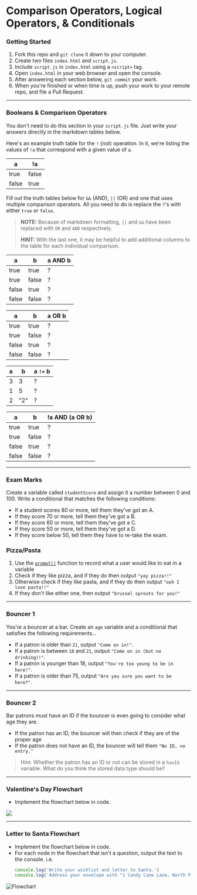 # Comparison Operators, Logical Operators, & Conditionals

### Getting Started

1. Fork this repo and `git clone` it down to your computer.
1. Create two files `index.html` and `script.js`.
1. Include `script.js` in `index.html` using a `<script>` tag.
1. Open `index.html` in your web browser and open the console.
1. After answering each section below, `git commit` your work.
1. When you're finished or when time is up, push your work to your remote repo, and file a Pull Request.

---

### Booleans & Comparison Operators

You don't need to do this section in your `script.js` file. Just write your answers directly in the markdown tables below.

Here's an example truth table for the `!` (not) operation. In it, we're listing the values of `!a` that correspond with a given value of `a`.

| a     | !a    |
|-------|-------|
| true  | false |
| false | true  |

Fill out the truth tables below for `&&` (AND), `||` (OR) and one that uses multiple comparison operators. All you need to do is replace the `?`'s with either `true` or `false`.

> **NOTE:** Because of markdown formatting, `||` and `&&` have been replaced with `OR` and `AND` respectively.
>
> **HINT:** With the last one, it may be helpful to add additional columns to the table for each individual comparison.

| a     | b     | a AND b |
|-------|-------|---------|
| true  | true  | ?       |
| true  | false | ?       |
| false | true  | ?       |
| false | false | ?       |

| a     | b     | a OR b |
|-------|-------|--------|
| true  | true  | ?      |
| true  | false | ?      |
| false | true  | ?      |
| false | false | ?      |

| a | b   | a `!=` b |
|---|-----|----------|
| 3 | 3   | ?        |
| 1 | 5   | ?        |
| 2 | "2" | ?        |

| a     | b     | !a AND (a OR b) |
|-------|-------|-----------------|
| true  | true  | ?               |
| true  | false | ?               |
| false | true  | ?               |
| false | false | ?               |

---

### Exam Marks

Create a variable called `studentScore` and assign it a number between 0 and 100. Write a conditional that matches the following conditions:

- If a student scores 80 or more, tell them they've got an A.
- If they score 70 or more, tell them they've got a B.
- If they score 60 or more, tell them they've got a C.
- If they score 50 or more, tell them they've got a D.
- If they score below 50, tell them they have to re-take the exam.

### Pizza/Pasta

1. Use the [`prompt()`](https://developer.mozilla.org/en-US/docs/Web/API/Window/prompt) function to record what a user would like to eat in a variable
1. Check if they like pizza, and if they do then output `"yay pizza!!"`
1. Otherwise check if they like pasta, and if they do then output `"ooh I love pasta!!"`
1. If they don't like either one, then output `"brussel sprouts for you!"`

---

### Bouncer 1

You're a bouncer at a bar. Create an `age` variable and a conditional that satisfies the following requirements...
- If a patron is older than `21`, output `"Come on in!"`.
- If a patron is between `18` and `21`, output `"Come on in (but no drinking)!"`.
- If a patron is younger than 18, output `"You're too young to be in here!"`.
- If a patron is older than 75, output `"Are you sure you want to be here?"`.

---

### Bouncer 2

Bar patrons must have an ID if the bouncer is even going to consider what age they are.
- If the patron has an ID, the bouncer will then check if they are of the proper age
- If the patron does not have an ID, the bouncer will tell them `"No ID, no entry."`

> Hint: Whether the patron has an ID or not can be stored in a `hasId` variable. What do you think the stored data type should be?

---

### Valentine's Day Flowchart

- Implement the flowchart below in code.

![](https://venngage-wordpress.s3.amazonaws.com/uploads/2018/02/flow-chart-template-1.png)

---

### Letter to Santa Flowchart

- Implement the flowchart below in code.
- For each node in the flowchart that isn't a question, output the text to the console.
  i.e.
  ```js
  console.log('Write your wishlist and letter to Santa.')
  console.log('Address your envelope with "1 Candy Cane Lane, North Pole".')
  ```

![Flowchart](https://i.imgur.com/CfhdkQg.jpg)
